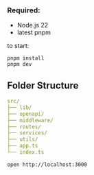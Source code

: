 ### Required:

- Node.js 22
- latest pnpm

to start:

```
pnpm install
pnpm dev
```

## Folder Structure

```yml
src/
├── lib/
├── openapi/
├── middleware/
├── routes/
├── services/
├── utils/
├── app.ts
└── index.ts
```

```
open http://localhost:3000
```
